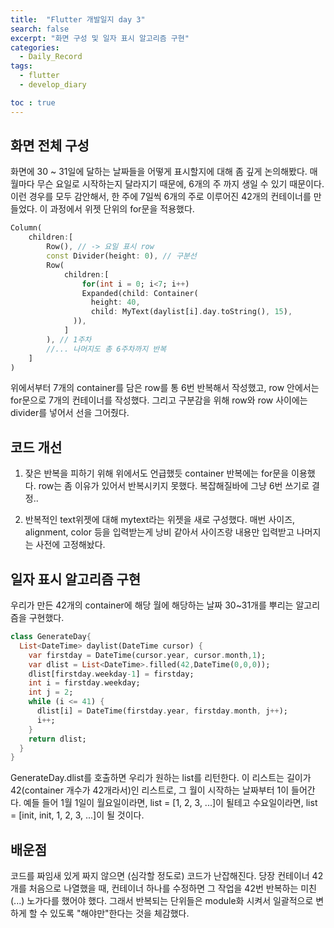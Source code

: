 ```yaml
---
title:  "Flutter 개발일지 day 3"
search: false
excerpt: "화면 구성 및 일자 표시 알고리즘 구현"
categories: 
  - Daily_Record
tags:
  - flutter
  - develop_diary

toc : true
--- 
```

<!-- basic info -->

## 화면 전체 구성

화면에 30 ~ 31일에 달하는 날짜들을 어떻게 표시할지에 대해 좀 깊게 논의해봤다. 매월마다 무슨 요일로 시작하는지 달라지기 때문에, 6개의 주 까지 생일 수 있기 때문이다. 이런 경우를 모두 감안해서, 한 주에 7일씩 6개의 주로 이루어진 42개의 컨테이너를 만들었다. 이 과정에서 위젯 단위의 for문을 적용했다.

```dart
Column(
    children:[
        Row(), // -> 요일 표시 row
        const Divider(height: 0), // 구분선
        Row(
            children:[
                for(int i = 0; i<7; i++)
                Expanded(child: Container(
                  height: 40,
                  child: MyText(daylist[i].day.toString(), 15),
              )),
            ]
        ), // 1주차
        //... 나머지도 총 6주차까지 반복
    ]
)

```

위에서부터 7개의 container를 담은 row를 통 6번 반복해서 작성했고, row 안에서는 for문으로 7개의 컨테이너를 작성했다. 그리고 구분감을 위해 row와 row 사이에는 divider를 넣어서 선을 그어줬다.


## 코드 개선

1. 잦은 반복을 피하기 위해 위에서도 언급했듯 container 반복에는 for문을 이용했다. row는 좀 이유가 있어서 반복시키지 못했다. 복잡해질바에 그냥 6번 쓰기로 결정..

2. 반복적인 text위젯에 대해 mytext라는 위젯을 새로 구성했다. 매번 사이즈, alignment, color 등을 입력받는게 낭비 같아서 사이즈랑 내용만 입력받고 나머지는 사전에 고정해놨다.

## 일자 표시 알고리즘 구현

우리가 만든 42개의 container에 해당 월에 해당하는 날짜 30~31개를 뿌리는 알고리즘을 구현했다. 

```dart
class GenerateDay{
  List<DateTime> daylist(DateTime cursor) {
    var firstday = DateTime(cursor.year, cursor.month,1);
    var dlist = List<DateTime>.filled(42,DateTime(0,0,0));
    dlist[firstday.weekday-1] = firstday;
    int i = firstday.weekday;
    int j = 2;
    while (i <= 41) {
      dlist[i] = DateTime(firstday.year, firstday.month, j++);
      i++;
    }
    return dlist;
  }
}
```

GenerateDay.dlist를 호출하면 우리가 원하는 list를 리턴한다. 이 리스트는 길이가 42(container 개수가 42개라서)인 리스트로, 그 월이 시작하는 날짜부터 1이 들어간다. 예들 들어 1월 1일이 월요일이라면, list = [1, 2, 3, ...]이 될테고 수요일이라면, list = [init, init, 1, 2, 3, ...]이 될 것이다. 


## 배운점

코드를 짜임새 있게 짜지 않으면 (심각할 정도로) 코드가 난잡해진다. 당장 컨테이너 42개를 처음으로 나열했을 때, 컨테이너 하나를 수정하면 그 작업을 42번 반복하는 미친(...) 노가다를 했어야 했다. 그래서 반복되는  단위들은 module화 시켜서 일괄적으로 변하게 할 수 있도록 "해야만"한다는 것을 체감했다.